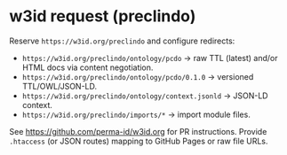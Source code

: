 # w3id request (preclindo)

Reserve `https://w3id.org/preclindo` and configure redirects:
- `https://w3id.org/preclindo/ontology/pcdo` → raw TTL (latest) and/or HTML docs via content negotiation.
- `https://w3id.org/preclindo/ontology/pcdo/0.1.0` → versioned TTL/OWL/JSON-LD.
- `https://w3id.org/preclindo/ontology/context.jsonld` → JSON-LD context.
- `https://w3id.org/preclindo/imports/*` → import module files.

See https://github.com/perma-id/w3id.org for PR instructions. Provide `.htaccess` (or JSON routes) mapping to GitHub Pages or raw file URLs.
